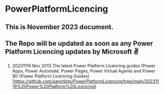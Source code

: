 # PowerPlatformLicencing

## This is November 2023 document. 
## The Repo will be updated as soon as any  Power Platform Licencing updates by Microsoft  :v: 


1. 20231119 Nov 2013 The latest Power Platform Licencing guides (Power Apps, Power Automate, Power Pages, Power Virtual Agents and Power BI) (Power Platform Licencing Guides) [https://github.com/aarohbits/PowerPlatformLicencing/tree/main/20231119%20Power%20Platform%20Licencing]  